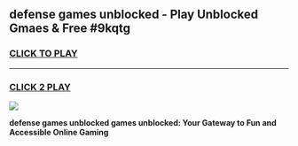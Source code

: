 
## defense games unblocked - Play Unblocked Gmaes & Free #9kqtg
<h3>
<a href="https://premium.freeplayer.one?title=defense_games_unblocked&ref=03M">CLICK TO PLAY</a></h3>
<hr>

<h3>
<a href="https://premium.freeplayer.one?title=defense_games_unblocked&ref=03M">CLICK 2 PLAY</a>
  
</h3>

<a href="https://premium.freeplayer.one?title=defense_games_unblocked&ref=03M"><img src="https://clearcache.store/games.png"></a>


**defense games unblocked games unblocked: Your Gateway to Fun and Accessible Online Gaming**
